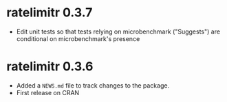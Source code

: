 # ratelimitr 0.3.7

* Edit unit tests so that tests relying on microbenchmark ("Suggests") are conditional on microbenchmark's presence

# ratelimitr 0.3.6

* Added a `NEWS.md` file to track changes to the package.
* First release on CRAN

